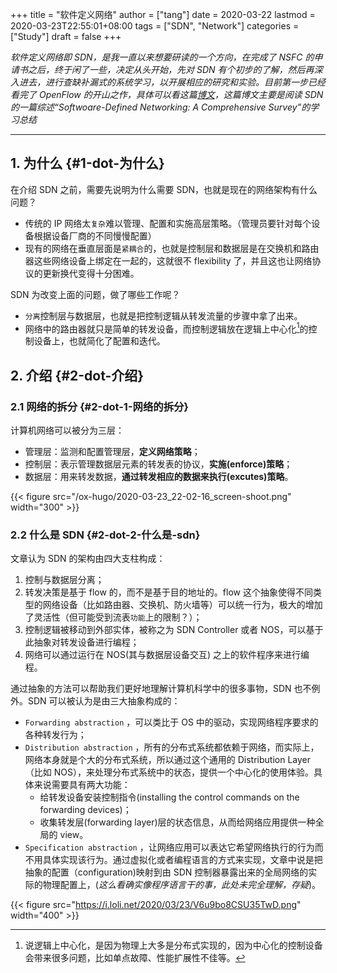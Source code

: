 +++
title = "软件定义网络"
author = ["tang"]
date = 2020-03-22
lastmod = 2020-03-23T22:55:01+08:00
tags = ["SDN", "Network"]
categories = ["Study"]
draft = false
+++

_软件定义网络即 SDN，是我一直以来想要研读的一个方向，在完成了 NSFC 的申请书之后，终于闲了一些，决定从头开始，先对 SDN 有个初步的了解，然后再深入进去，进行查缺补漏式的系统学习，以开展相应的研究和实验。目前第一步已经看完了 OpenFlow 的开山之作，具体可以看这篇[博文](https://www.ansont.cn/posts/openflow)，这篇博文主要是阅读 SDN 的一篇综述“Softwoare-Defined Networking: A Comprehensive Survey”的学习总结_

---


## 1. 为什么 {#1-dot-为什么}

在介绍 SDN 之前，需要先说明为什么需要 SDN，也就是现在的网络架构有什么问题？

-   传统的 IP 网络太`复杂`难以管理、配置和实施高层策略。（管理员要针对每个设备根据设备厂商的不同慢慢配置）
-   现有的网络在垂直层面是`紧耦合`的，也就是控制层和数据层是在交换机和路由器这些网络设备上绑定在一起的，这就很不 flexibility 了，并且这也让网络协议的更新换代变得十分困难。

SDN 为改变上面的问题，做了哪些工作呢？

-   `分离`控制层与数据层，也就是把控制逻辑从转发流量的步骤中拿了出来。
-   网络中的路由器就只是简单的转发设备，而控制逻辑放在逻辑上中心化[^fn:1]的控制设备上，也就简化了配置和迭代。


## 2. 介绍 {#2-dot-介绍}


### 2.1 网络的拆分 {#2-dot-1-网络的拆分}

计算机网络可以被分为三层：

-   管理层：监测和配置管理层，**定义网络策略**；
-   控制层：表示管理数据层元素的转发表的协议，**实施(enforce)策略**；
-   数据层：用来转发数据，**通过转发相应的数据来执行(excutes)策略**。

{{< figure src="/ox-hugo/2020-03-23_22-02-16_screen-shoot.png" width="300" >}}


### 2.2 什么是 SDN {#2-dot-2-什么是-sdn}

文章认为 SDN 的架构由四大支柱构成：

1.  控制与数据层分离；
2.  转发决策是基于 flow 的，而不是基于目的地址的。flow 这个抽象使得不同类型的网络设备（比如路由器、交换机、防火墙等）可以统一行为，极大的增加了灵活性（但可能受到流表`功能`上的限制？）；
3.  控制逻辑被移动到外部实体，被称之为 SDN Controller 或者 NOS，可以基于此抽象对转发设备进行编程；
4.  网络可以通过运行在 NOS(其与数据层设备交互) 之上的软件程序来进行编程。

通过抽象的方法可以帮助我们更好地理解计算机科学中的很多事物，SDN 也不例外。SDN 可以被认为是由三大抽象构成的：

-   `Forwarding abstraction` ，可以类比于 OS 中的驱动，实现网络程序要求的各种转发行为；
-   `Distribution abstraction` ，所有的分布式系统都依赖于网络，而实际上，网络本身就是个大的分布式系统，所以通过这个通用的 Distribution Layer（比如 NOS），来处理分布式系统中的状态，提供一个中心化的使用体验。具体来说需要具有两大功能：
    -   给转发设备安装控制指令(installing the control commands on the forwarding devices)；
    -   收集转发层(forwarding layer)层的状态信息，从而给网络应用提供一种全局的 view。
-   `Specification abstraction` ，让网络应用可以表达它希望网络执行的行为而不用具体实现该行为。通过虚拟化或者编程语言的方式来实现，文章中说是把抽象的配置（configuration)映射到由 SDN 控制器暴露出来的全局网络的实际的物理配置上，(_这么看确实像程序语言干的事，此处未完全理解，存疑_)。

{{< figure src="https://i.loli.net/2020/03/23/V6u9bo8CSU35TwD.png" width="400" >}}

[^fn:1]: 说逻辑上中心化，是因为物理上大多是分布式实现的，因为中心化的控制设备会带来很多问题，比如单点故障、性能扩展性不佳等。
